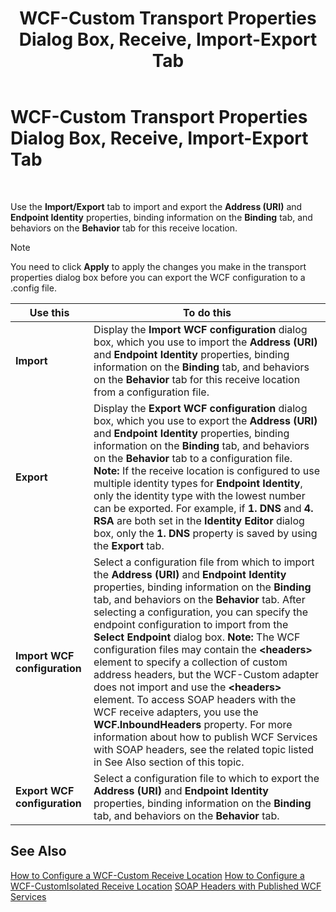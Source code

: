 ﻿---
title: WCF-Custom Transport Properties Dialog Box, Receive, Import-Export Tab
TOCTitle: WCF-Custom Transport Properties Dialog Box, Receive, Import-Export Tab
ms:assetid: 888a2428-f3ea-4551-b404-ddc9367499ab
ms:mtpsurl: https://msdn.microsoft.com/en-us/library/Bb226392(v=BTS.80)
ms:contentKeyID: 51529489
ms.date: 08/30/2017
mtps_version: v=BTS.80
f1_keywords:
- bts10.adapters.wcf-custom.transport.receive.importexport
---

# WCF-Custom Transport Properties Dialog Box, Receive, Import-Export Tab

 

Use the **Import/Export** tab to import and export the **Address (URI)** and **Endpoint Identity** properties, binding information on the **Binding** tab, and behaviors on the **Behavior** tab for this receive location.


> [!NOTE]
> <P>You need to click <STRONG>Apply</STRONG> to apply the changes you make in the transport properties dialog box before you can export the WCF configuration to a .config file.</P>



<table>
<thead>
<tr class="header">
<th>Use this</th>
<th>To do this</th>
</tr>
</thead>
<tbody>
<tr class="odd">
<td><strong>Import</strong></td>
<td>Display the <strong>Import WCF configuration</strong> dialog box, which you use to import the <strong>Address (URI)</strong> and <strong>Endpoint Identity</strong> properties, binding information on the <strong>Binding</strong> tab, and behaviors on the <strong>Behavior</strong> tab for this receive location from a configuration file.</td>
</tr>
<tr class="even">
<td><strong>Export</strong></td>
<td>Display the <strong>Export WCF configuration</strong> dialog box, which you use to export the <strong>Address (URI)</strong> and <strong>Endpoint Identity</strong> properties, binding information on the <strong>Binding</strong> tab, and behaviors on the <strong>Behavior</strong> tab to a configuration file. <strong>Note:</strong> If the receive location is configured to use multiple identity types for <strong>Endpoint Identity</strong>, only the identity type with the lowest number can be exported. For example, if <strong>1. DNS</strong> and <strong>4. RSA</strong> are both set in the <strong>Identity Editor</strong> dialog box, only the <strong>1. DNS</strong> property is saved by using the <strong>Export</strong> tab.</td>
</tr>
<tr class="odd">
<td><strong>Import WCF configuration</strong></td>
<td>Select a configuration file from which to import the <strong>Address (URI)</strong> and <strong>Endpoint Identity</strong> properties, binding information on the <strong>Binding</strong> tab, and behaviors on the <strong>Behavior</strong> tab. After selecting a configuration, you can specify the endpoint configuration to import from the <strong>Select Endpoint</strong> dialog box. <strong>Note:</strong> The WCF configuration files may contain the <strong>&lt;headers&gt;</strong> element to specify a collection of custom address headers, but the WCF-Custom adapter does not import and use the <strong>&lt;headers&gt;</strong> element. To access SOAP headers with the WCF receive adapters, you use the <strong>WCF.InboundHeaders</strong> property. For more information about how to publish WCF Services with SOAP headers, see the related topic listed in See Also section of this topic.</td>
</tr>
<tr class="even">
<td><strong>Export WCF configuration</strong></td>
<td>Select a configuration file to which to export the <strong>Address (URI)</strong> and <strong>Endpoint Identity</strong> properties, binding information on the <strong>Binding</strong> tab, and behaviors on the <strong>Behavior</strong> tab.</td>
</tr>
</tbody>
</table>


## See Also

[How to Configure a WCF-Custom Receive Location](https://msdn.microsoft.com/en-us/library/bb259941\(v=bts.80\))  
[How to Configure a WCF-CustomIsolated Receive Location](https://msdn.microsoft.com/en-us/library/bb226374\(v=bts.80\))  
[SOAP Headers with Published WCF Services](https://msdn.microsoft.com/en-us/library/bb246105\(v=bts.80\))

